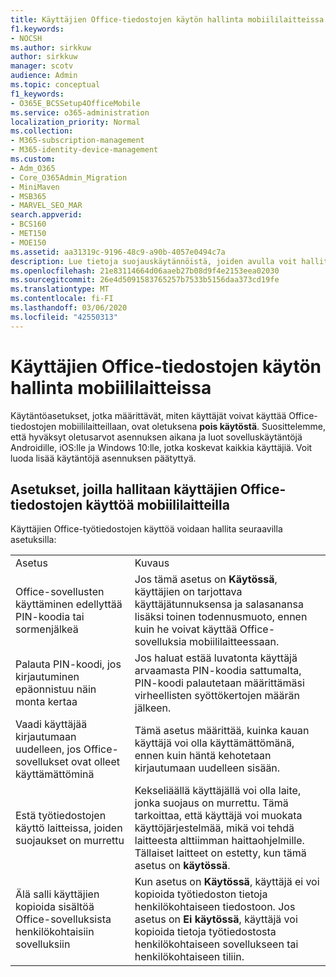 ```yaml
---
title: Käyttäjien Office-tiedostojen käytön hallinta mobiililaitteissa
f1.keywords:
- NOCSH
ms.author: sirkkuw
author: sirkkuw
manager: scotv
audience: Admin
ms.topic: conceptual
f1_keywords:
- O365E_BCSSetup4OfficeMobile
ms.service: o365-administration
localization_priority: Normal
ms.collection:
- M365-subscription-management
- M365-identity-device-management
ms.custom:
- Adm_O365
- Core_O365Admin_Migration
- MiniMaven
- MSB365
- MARVEL_SEO_MAR
search.appverid:
- BCS160
- MET150
- MOE150
ms.assetid: aa31319c-9196-48c9-a90b-4057e0494c7a
description: Lue tietoja suojauskäytännöistä, joiden avulla voit hallita sitä, miten käyttäjät voivat käyttää Office-sovelluksia ja työtiedostoja mobiililaitteista.
ms.openlocfilehash: 21e83114664d06aaeb27b08d9f4e2153eea02030
ms.sourcegitcommit: 26e4d5091583765257b7533b5156daa373cd19fe
ms.translationtype: MT
ms.contentlocale: fi-FI
ms.lasthandoff: 03/06/2020
ms.locfileid: "42550313"
---
```

# <a name="manage-how-users-access-office-documents-on-mobile-devices"></a>Käyttäjien Office-tiedostojen käytön hallinta mobiililaitteissa

 Käytäntöasetukset, jotka määrittävät, miten käyttäjät voivat käyttää Office-tiedostojen mobiililaitteillaan, ovat oletuksena **pois käytöstä**. Suosittelemme, että hyväksyt oletusarvot asennuksen aikana ja luot sovelluskäytäntöjä Androidille, iOS:lle ja Windows 10:lle, jotka koskevat kaikkia käyttäjiä. Voit luoda lisää käytäntöjä asennuksen päätyttyä. 
  
## <a name="settings-that-control-how-users-access-office-files-on-mobile-devices"></a>Asetukset, joilla hallitaan käyttäjien Office-tiedostojen käyttöä mobiililaitteilla

Käyttäjien Office-työtiedostojen käyttöä voidaan hallita seuraavilla asetuksilla:
  
|||
|:-----|:-----|
|Asetus  <br/> |Kuvaus  <br/> |
|Office-sovellusten käyttäminen edellyttää PIN-koodia tai sormenjälkeä  <br/> |Jos tämä asetus on **Käytössä**, käyttäjien on tarjottava käyttäjätunnuksensa ja salasanansa lisäksi toinen todennusmuoto, ennen kuin he voivat käyttää Office-sovelluksia mobiililaitteessaan.  <br/> |
|Palauta PIN-koodi, jos kirjautuminen epäonnistuu näin monta kertaa  <br/> |Jos haluat estää luvatonta käyttäjä arvaamasta PIN-koodia sattumalta, PIN-koodi palautetaan määrittämäsi virheellisten syöttökertojen määrän jälkeen.  <br/> |
|Vaadi käyttäjää kirjautumaan uudelleen, jos Office-sovellukset ovat olleet käyttämättöminä  <br/> |Tämä asetus määrittää, kuinka kauan käyttäjä voi olla käyttämättömänä, ennen kuin häntä kehotetaan kirjautumaan uudelleen sisään.  <br/> |
|Estä työtiedostojen käyttö laitteissa, joiden suojaukset on murrettu  <br/> |Kekseliäällä käyttäjällä voi olla laite, jonka suojaus on murrettu. Tämä tarkoittaa, että käyttäjä voi muokata käyttöjärjestelmää, mikä voi tehdä laitteesta alttiimman haittaohjelmille. Tällaiset laitteet on estetty, kun tämä asetus on **käytössä**.  <br/> |
|Älä salli käyttäjien kopioida sisältöä Office-sovelluksista henkilökohtaisiin sovelluksiin  <br/> |Kun asetus on **Käytössä**, käyttäjä ei voi kopioida työtiedoston tietoja henkilökohtaiseen tiedostoon. Jos asetus on **Ei käytössä**, käyttäjä voi kopioida tietoja työtiedostosta henkilökohtaiseen sovellukseen tai henkilökohtaiseen tiliin.  <br/> |
   

